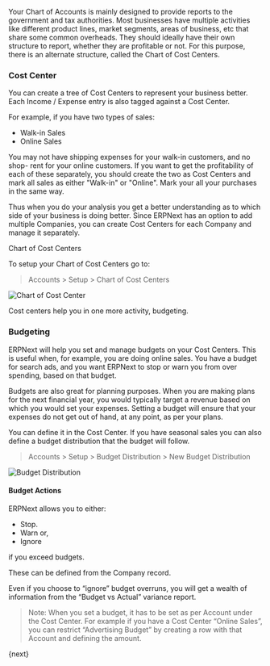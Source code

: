 Your Chart of Accounts is mainly designed to provide reports to the government
and tax authorities. Most businesses have multiple activities like different
product lines, market segments, areas of business, etc that share some common
overheads. They should ideally have their own structure to report, whether they
are profitable or not. For this purpose, there is an alternate structure,
called the Chart of Cost Centers.

### Cost Center

You can create a tree of Cost Centers to represent your business better. Each
Income / Expense entry is also tagged against a Cost Center.

For example, if you have two types of sales:

  * Walk-in Sales
  * Online Sales

You may not have shipping expenses for your walk-in customers, and no shop-
rent for your online customers. If you want to get the profitability of each
of these separately, you should create the two as Cost Centers and mark all
sales as either "Walk-in" or "Online". Mark your all your purchases in the
same way.

Thus when you do your analysis you get a better understanding as to which side
of your business is doing better. Since ERPNext has an option to add multiple
Companies, you can create Cost Centers for each Company and manage it
separately.

Chart of Cost Centers

To setup your Chart of Cost Centers go to:

> Accounts > Setup > Chart of Cost Centers

![Chart of Cost Center](assets/old_images/erpnext/chart-of-cost-centers.png)

Cost centers help you in one more activity, budgeting.

### Budgeting

ERPNext will help you set and manage budgets on your Cost Centers. This is
useful when, for example, you are doing online sales. You have a budget for
search ads, and you want ERPNext to stop or warn you from over spending, based
on that budget.

Budgets are also great for planning purposes. When you are making plans for
the next financial year, you would typically target a revenue based on which
you would set your expenses. Setting a budget will ensure that your expenses
do not get out of hand, at any point, as per your plans.

You can define it in the Cost Center. If you have seasonal sales you can also
define a budget distribution that the budget will follow.

> Accounts > Setup > Budget Distribution > New Budget Distribution

![Budget Distribution](assets/old_images/erpnext/budgeting.png)

#### Budget Actions

ERPNext allows you to either:

  * Stop.
  * Warn or, 
  * Ignore 

if you exceed budgets.

These can be defined from the Company record.

Even if you choose to “ignore” budget overruns, you will get a wealth of
information from the “Budget vs Actual” variance report.

> Note: When you set a budget, it has to be set as per Account under the Cost
Center. For example if you have a Cost Center “Online Sales”, you can restrict
“Advertising Budget” by creating a row with that Account and defining the
amount.

{next}
